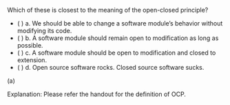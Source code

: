 <panel header="{{ icon_Q_A }} Meaning of OCP">

Which of these is closest to the meaning of the open-closed principle?

- ( ) a. We should be able to change a software module’s behavior without modifying its code.
- ( ) b. A software module should remain open to modification as long as possible.
- ( ) c. A software module should be open to modification and closed to extension.
- ( ) d. Open source software rocks. Closed source software sucks.

<panel type="seamless" header="{{ icon_A }} Answer" minimized>

(a)

Explanation: Please refer the handout for the definition of OCP.

</panel>
</panel>
